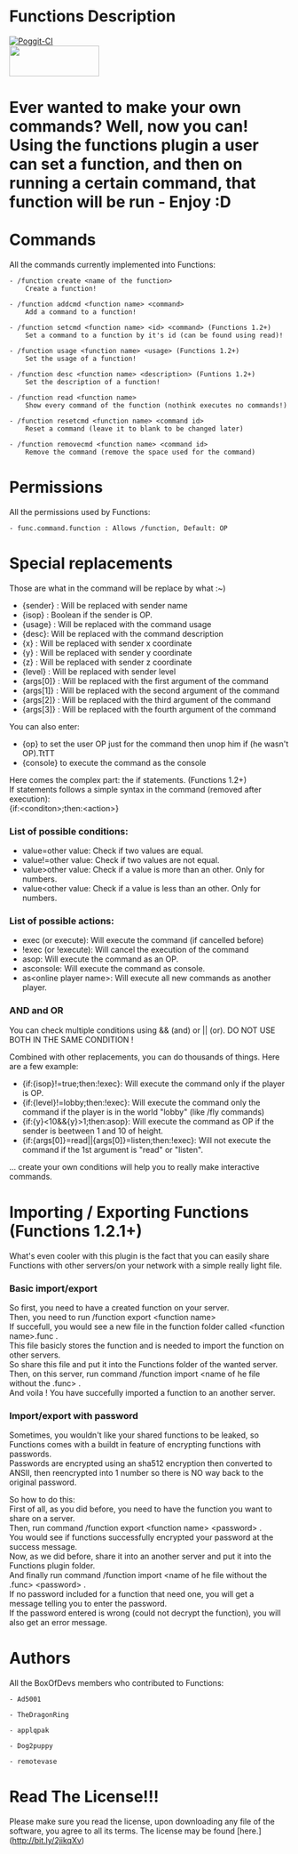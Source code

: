 Functions Description
======================
[![Poggit-CI](https://poggit.pmmp.io/ci.shield/BoxOfDevs/Functions/Functions)](https://poggit.pmmp.io/ci/BoxOfDevs/Functions/Functions)
<br>
[<img src="https://discordapp.com/assets/fc0b01fe10a0b8c602fb0106d8189d9b.png" width="162" height= "55">](https://discord.gg/6RXsK7w)

Ever wanted to make your own commands? Well, now you can! Using the functions plugin a user can set a function, and then on running a certain command, that function will be run - Enjoy :D
<br>
<br>
Commands
=========
All the commands currently implemented into Functions:

    - /function create <name of the function>
        Create a function!

    - /function addcmd <function name> <command>
        Add a command to a function!

    - /function setcmd <function name> <id> <command> (Functions 1.2+)
        Set a command to a function by it's id (can be found using read)!

    - /function usage <function name> <usage> (Functions 1.2+)
        Set the usage of a function!

    - /function desc <function name> <description> (Funtions 1.2+)
        Set the description of a function!

    - /function read <function name>
        Show every command of the function (nothink executes no commands!)

    - /function resetcmd <function name> <command id>
        Reset a command (leave it to blank to be changed later)

    - /function removecmd <function name> <command id>
        Remove the command (remove the space used for the command)


Permissions
===========
All the permissions used by Functions:

    - func.command.function : Allows /function, Default: OP

Special replacements
===========
Those are what in the command will be replace by what :~)
- {sender} : Will be replaced with sender name
- {isop} : Boolean if the sender is OP.
- {usage} : Will be replaced with the command usage
- {desc}: Will be replaced with the command description 
- {x} : Will be replaced with sender x coordinate
- {y} : Will be replaced with sender y coordinate
- {z} : Will be replaced with sender z coordinate
- {level} : Will be replaced with sender level
- {args[0]} : Will be replaced with the first argument of the command
- {args[1]} : Will be replaced with the second argument of the command
- {args[2]} : Will be replaced with the third argument of the command
- {args[3]} : Will be replaced with the fourth argument of the command    

You can also enter:
- {op} to set the user OP just for the command then unop him if (he wasn't OP).TtTT
- {console} to execute the command as the console

Here comes the complex part: the if statements. (Functions 1.2+)     
If statements follows a simple syntax in the command (removed after execution):     
{if:&lt;conditon&gt;;then:&lt;action&gt;}   


### List of possible conditions:
- value=other value: Check if two values are equal.
- value!=other value: Check if two values are not equal.
- value>other value: Check if a value is more than an other. Only for numbers.
- value&lt;other value: Check if a value is less than an other. Only for numbers.

### List of possible actions:
- exec (or execute): Will execute the command (if cancelled before)
- !exec (or !execute): Will cancel the execution of the command
- asop: Will execute the command as an OP.
- asconsole: Will execute the command as console.
- as&lt;online player name&gt;: Will execute all new commands as another player.

### AND and OR
You can check multiple conditions using && (and) or || (or). DO NOT USE BOTH IN THE SAME CONDITION !

Combined with other replacements, you can do thousands of things. Here are a few example:
- {if:{isop}!=true;then:!exec}: Will execute the command only if the player is OP.
- {if:{level}!=lobby;then:!exec}: Will execute the command only the command if the player is in the world "lobby" (like /fly commands)
- {if:{y}<10&&{y}>1;then:asop}: Will execute the command as OP if the sender is beetween 1 and 10 of height.
- {if:{args[0]}=read||{args[0]}=listen;then:!exec}: Will not execute the command if the 1st argument is "read" or "listen".

... create your own conditions will help you to really make interactive commands.

Importing / Exporting Functions (Functions 1.2.1+)
========
What's even cooler with this plugin is the fact that you can easily share Functions with other servers/on your network with a simple really light file.     

### Basic import/export
So first, you need to have a created function on your server.      
Then, you need to run /function export &lt;function name&gt;    
If succefull, you would see a new file in the function folder called &lt;function name&gt;.func .       
This file basicly stores the function and is needed to import the function on other servers.    
So share this file and put it into the Functions folder of the wanted server.   
Then, on this server, run command /function import &lt;name of he file without the .func&gt; .   
And voila ! You have succefully imported a function to an another server.   

### Import/export with password
Sometimes, you wouldn't like your shared functions to be leaked, so Functions comes with a buildt in feature of encrypting functions with passwords.    
Passwords are encrypted using an sha512 encryption then converted to ANSII, then reencrypted into 1 number so there is NO way back to the original password.    

So how to do this:  
First of all, as you did before, you need to have the function you want to share on a server.       
Then, run command /function export &lt;function name&gt; &lt;password&gt; .     
You would see if functions successfully encrypted your password at the success message.    
Now, as we did before, share it into an another server and put it into the Functions plugin folder.     
And finally run command /function import &lt;name of he file without the .func&gt; &lt;password&gt; .   
If no password included for a function that need one, you will get a message telling you to enter the password.     
If the password entered is wrong (could not decrypt the function), you will also get an error message.      


Authors
========
All the BoxOfDevs members who contributed to Functions:

    - Ad5001
    
    - TheDragonRing
    
    - applqpak
    
    - Dog2puppy
    
    - remotevase
Read The License!!!
========
Please make sure you read the license, upon downloading any file of the software, you agree to all its terms. The license may be found [here.] (http://bit.ly/2jikqXv)
